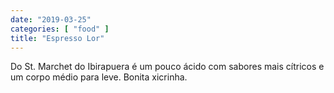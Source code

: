 ```yaml
---
date: "2019-03-25"
categories: [ "food" ]
title: "Espresso Lor"
---
```

Do St. Marchet do Ibirapuera é um pouco ácido com sabores mais cítricos e um corpo médio para leve. Bonita xicrinha.
